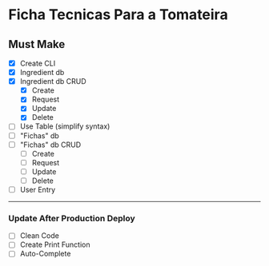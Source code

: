 # Ficha Tecnicas Para a Tomateira

## Must Make

* [x] Create CLI
* [x] Ingredient db
* [x] Ingredient db CRUD
  * [x] Create
  * [x] Request
  * [x] Update
  * [x] Delete
* [ ] Use Table (simplify syntax)
* [ ] "Fichas" db
* [ ] "Fichas" db CRUD
  * [ ] Create
  * [ ] Request
  * [ ] Update
  * [ ] Delete
* [ ] User Entry

----------

### Update After Production Deploy

* [ ] Clean Code
* [ ] Create Print Function
* [ ] Auto-Complete
